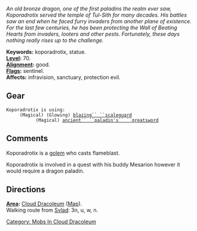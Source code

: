*An old bronze dragon, one of the first paladins the realm ever saw,
Koporadrotix served the temple of Tul-Sith for many decades. His battles
saw an end when he faced furry invaders from another plane of existence.
For the last few centuries, he has been protecting the Wall of Beating
Hearts from invaders, looters and other pests. Fortunately, these days
nothing really rises up to the challenge.*

**Keywords:** koporadrotix, statue.  
**[Level](Level.md "wikilink"):** 70.  
**[Alignment](Alignment.md "wikilink"):** good.  
**[Flags](:Category:_Mob_Types.md "wikilink"):** sentinel.  
**Affects:** infravision, sanctuary, protection evil.  

## Gear

`Koporadrotix is using:`  
<worn on wrist>`     (Magical) (Glowing) `[`blazing`` ``scaleguard`](Blazing_Scaleguard.md "wikilink")  
<wielded>`           (Magical) `[`ancient`` ``paladin's`` ``greatsword`](Ancient_Paladin's_Greatsword.md "wikilink")

## Comments

Koporadrotix is a [golem](Golems.md "wikilink") who casts flameblast.

Koporadrotix is involved in a quest with his buddy Mesarion however it
would require a dragon paladin.

## Directions

**[Area](:Category:_Areas.md "wikilink"):** [Cloud
Dracoleum](:Category:_Cloud_Dracoleum.md "wikilink")
([Map](Cloud_Dracoleum_Map.md "wikilink")).  
Walking route from [Svlad](Svlad_The_Very_Burly.md "wikilink"): 3n, u,
w, n.  

[Category: Mobs In Cloud
Dracoleum](Category:_Mobs_In_Cloud_Dracoleum "wikilink")
